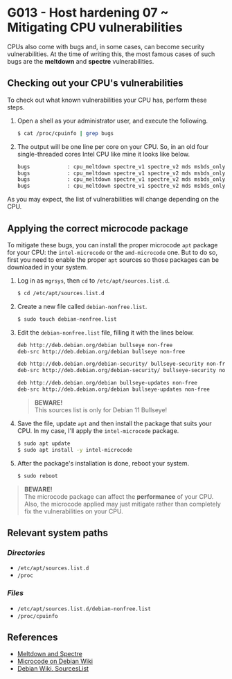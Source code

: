 # G013 - Host hardening 07 ~ Mitigating CPU vulnerabilities

CPUs also come with bugs and, in some cases, can become security vulnerabilities. At the time of writing this, the most famous cases of such bugs are the **meltdown** and **spectre** vulnerabilities.

## Checking out your CPU's vulnerabilities

To check out what known vulnerabilities your CPU has, perform these steps.

1. Open a shell as your administrator user, and execute the following.

    ~~~bash
    $ cat /proc/cpuinfo | grep bugs
    ~~~

2. The output will be one line per core on your CPU. So, in an old four single-threaded cores Intel CPU like mine it looks like below.

    ~~~bash
    bugs            : cpu_meltdown spectre_v1 spectre_v2 mds msbds_only
    bugs            : cpu_meltdown spectre_v1 spectre_v2 mds msbds_only
    bugs            : cpu_meltdown spectre_v1 spectre_v2 mds msbds_only
    bugs            : cpu_meltdown spectre_v1 spectre_v2 mds msbds_only
    ~~~

As you may expect, the list of vulnerabilities will change depending on the CPU.

## Applying the correct microcode package

To mitigate these bugs, you can install the proper microcode `apt` package for your CPU: the `intel-microcode` or the `amd-microcode` one. But to do so, first you need to enable the proper `apt` sources so those packages can be downloaded in your system.

1. Log in as `mgrsys`, then `cd` to `/etc/apt/sources.list.d`.

    ~~~bash
    $ cd /etc/apt/sources.list.d
    ~~~

2. Create a new file called `debian-nonfree.list`.

    ~~~bash
    $ sudo touch debian-nonfree.list
    ~~~

3. Edit the `debian-nonfree.list` file, filling it with the lines below.

    ~~~bash
    deb http://deb.debian.org/debian bullseye non-free
    deb-src http://deb.debian.org/debian bullseye non-free

    deb http://deb.debian.org/debian-security/ bullseye-security non-free
    deb-src http://deb.debian.org/debian-security/ bullseye-security non-free

    deb http://deb.debian.org/debian bullseye-updates non-free
    deb-src http://deb.debian.org/debian bullseye-updates non-free
    ~~~

    > **BEWARE!**  
    > This sources list is only for Debian 11 Bullseye!

4. Save the file, update `apt` and then install the package that suits your CPU. In my case, I'll apply the `intel-microcode` package.

    ~~~bash
    $ sudo apt update
    $ sudo apt install -y intel-microcode
    ~~~

5. After the package's installation is done, reboot your system.

    ~~~bash
    $ sudo reboot
    ~~~

> **BEWARE!**  
> The microcode package can affect the **performance** of your CPU. Also, the microcode applied may just mitigate rather than completely fix the vulnerabilities on your CPU.

## Relevant system paths

### _Directories_

- `/etc/apt/sources.list.d`
- `/proc`

### _Files_

- `/etc/apt/sources.list.d/debian-nonfree.list`
- `/proc/cpuinfo`

## References

- [Meltdown and Spectre](https://meltdownattack.com/)
- [Microcode on Debian Wiki](https://wiki.debian.org/Microcode)
- [Debian Wiki. SourcesList](https://wiki.debian.org/SourcesList)
